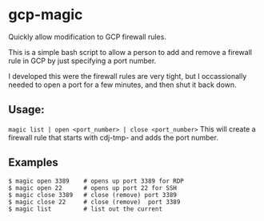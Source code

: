 # gcp-magic
Quickly allow modification to GCP firewall rules.

This is a simple bash script to allow a person to add and remove a firewall rule in GCP by just specifying a port number.

I developed this were the firewall rules are very tight, but I occassionally needed to open a port for a few minutes, and then shut it back down.

## Usage:
```magic list | open <port_number> | close <port_number>```
This will create a firewall rule that starts with cdj-tmp- and adds the port number.

## Examples
```
$ magic open 3389    # opens up port 3389 for RDP
$ magic open 22      # opens up port 22 for SSH
$ magic close 3389   # close (remove) port 3389
$ magic close 22     # close (remove)  port 3389
$ magic list         # list out the current 
```
